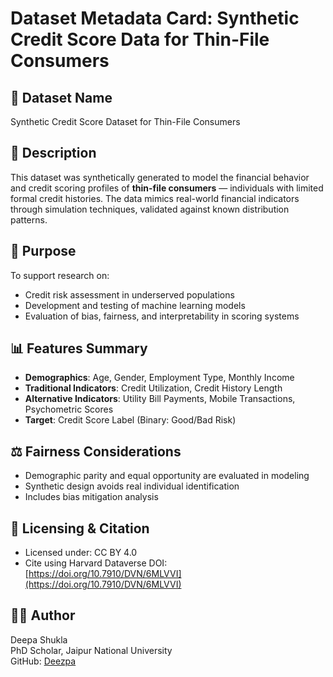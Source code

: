 # Dataset Metadata Card: Synthetic Credit Score Data for Thin-File Consumers

## 📂 Dataset Name
Synthetic Credit Score Dataset for Thin-File Consumers

## 📄 Description
This dataset was synthetically generated to model the financial behavior and credit scoring profiles of **thin-file consumers** — individuals with limited formal credit histories. The data mimics real-world financial indicators through simulation techniques, validated against known distribution patterns.

## 🎯 Purpose
To support research on:
- Credit risk assessment in underserved populations
- Development and testing of machine learning models
- Evaluation of bias, fairness, and interpretability in scoring systems

## 📊 Features Summary
- **Demographics**: Age, Gender, Employment Type, Monthly Income  
- **Traditional Indicators**: Credit Utilization, Credit History Length  
- **Alternative Indicators**: Utility Bill Payments, Mobile Transactions, Psychometric Scores  
- **Target**: Credit Score Label (Binary: Good/Bad Risk)

## ⚖️ Fairness Considerations
- Demographic parity and equal opportunity are evaluated in modeling
- Synthetic design avoids real individual identification
- Includes bias mitigation analysis

## 🔐 Licensing & Citation
- Licensed under: CC BY 4.0  
- Cite using Harvard Dataverse DOI:  
  [https://doi.org/10.7910/DVN/6MLVVI](https://doi.org/10.7910/DVN/6MLVVI)

## 👩‍💻 Author
Deepa Shukla  
PhD Scholar, Jaipur National University  
GitHub: [Deezpa](https://github.com/Deezpa)
